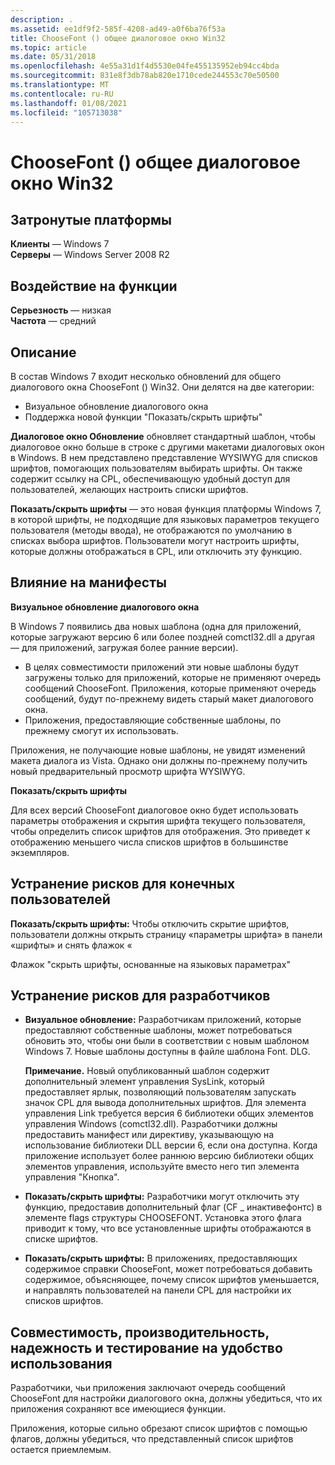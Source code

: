 ```yaml
---
description: .
ms.assetid: ee1df9f2-585f-4208-ad49-a0f6ba76f53a
title: ChooseFont () общее диалоговое окно Win32
ms.topic: article
ms.date: 05/31/2018
ms.openlocfilehash: 4e55a31d1f4d5530e04fe455135952eb94cc4bda
ms.sourcegitcommit: 831e8f3db78ab820e1710cede244553c70e50500
ms.translationtype: MT
ms.contentlocale: ru-RU
ms.lasthandoff: 01/08/2021
ms.locfileid: "105713038"
---
```

# <a name="choosefont-win32-common-dialog"></a>ChooseFont () общее диалоговое окно Win32

## <a name="affected-platforms"></a>Затронутые платформы

**Клиенты** — Windows 7  
**Серверы** — Windows Server 2008 R2  









## <a name="feature-impact"></a>Воздействие на функции

**Серьезность** — низкая  
**Частота** — средний  




## <a name="description"></a>Описание

В состав Windows 7 входит несколько обновлений для общего диалогового окна ChooseFont () Win32. Они делятся на две категории:

-   Визуальное обновление диалогового окна
-   Поддержка новой функции "Показать/скрыть шрифты"

**Диалоговое окно Обновление** обновляет стандартный шаблон, чтобы диалоговое окно больше в строке с другими макетами диалоговых окон в Windows. В нем представлено представление WYSIWYG для списков шрифтов, помогающих пользователям выбирать шрифты. Он также содержит ссылку на CPL, обеспечивающую удобный доступ для пользователей, желающих настроить списки шрифтов.

**Показать/скрыть шрифты** — это новая функция платформы Windows 7, в которой шрифты, не подходящие для языковых параметров текущего пользователя (методы ввода), не отображаются по умолчанию в списках выбора шрифтов. Пользователи могут настроить шрифты, которые должны отображаться в CPL, или отключить эту функцию.

## <a name="manifestation-of-impact"></a>Влияние на манифесты

**Визуальное обновление диалогового окна**

В Windows 7 появились два новых шаблона (одна для приложений, которые загружают версию 6 или более поздней comctl32.dll а другая — для приложений, загружая более ранние версии).

-   В целях совместимости приложений эти новые шаблоны будут загружены только для приложений, которые не применяют очередь сообщений ChooseFont. Приложения, которые применяют очередь сообщений, будут по-прежнему видеть старый макет диалогового окна.
-   Приложения, предоставляющие собственные шаблоны, по прежнему смогут их использовать.

Приложения, не получающие новые шаблоны, не увидят изменений макета диалога из Vista. Однако они должны по-прежнему получить новый предварительный просмотр шрифта WYSIWYG.

**Показать/скрыть шрифты**

Для всех версий ChooseFont диалоговое окно будет использовать параметры отображения и скрытия шрифта текущего пользователя, чтобы определить список шрифтов для отображения. Это приведет к отображению меньшего числа списков шрифтов в большинстве экземпляров.

## <a name="end-user-mitigation"></a>Устранение рисков для конечных пользователей

**Показать/скрыть шрифты:** Чтобы отключить скрытие шрифтов, пользователи должны открыть страницу «параметры шрифта» в панели «шрифты» и снять флажок «

Флажок "скрыть шрифты, основанные на языковых параметрах"

## <a name="developer-mitigation"></a>Устранение рисков для разработчиков

-   **Визуальное обновление:** Разработчикам приложений, которые предоставляют собственные шаблоны, может потребоваться обновить это, чтобы они были в соответствии с новым шаблоном Windows 7. Новые шаблоны доступны в файле шаблона Font. DLG.

    **Примечание.** Новый опубликованный шаблон содержит дополнительный элемент управления SysLink, который предоставляет ярлык, позволяющий пользователям запускать значок CPL для вывода дополнительных шрифтов. Для элемента управления Link требуется версия 6 библиотеки общих элементов управления Windows (comctl32.dll). Разработчики должны предоставить манифест или директиву, указывающую на использование библиотеки DLL версии 6, если она доступна. Когда приложение использует более раннюю версию библиотеки общих элементов управления, используйте вместо него тип элемента управления "Кнопка".

-   **Показать/скрыть шрифты:** Разработчики могут отключить эту функцию, предоставив дополнительный флаг (CF \_ инактивефонтс) в элементе flags структуры CHOOSEFONT. Установка этого флага приводит к тому, что все установленные шрифты отображаются в списке шрифтов.
-   **Показать/скрыть шрифты:** В приложениях, предоставляющих содержимое справки ChooseFont, может потребоваться добавить содержимое, объясняющее, почему список шрифтов уменьшается, и направлять пользователей на панели CPL для настройки их списков шрифтов.

## <a name="compatibility-performance-reliability-and-usability-testing"></a>Совместимость, производительность, надежность и тестирование на удобство использования

Разработчики, чьи приложения заключают очередь сообщений ChooseFont для настройки диалогового окна, должны убедиться, что их приложения сохраняют все имеющиеся функции.

Приложения, которые сильно обрезают список шрифтов с помощью флагов, должны убедиться, что представленный список шрифтов остается приемлемым.

 

 



